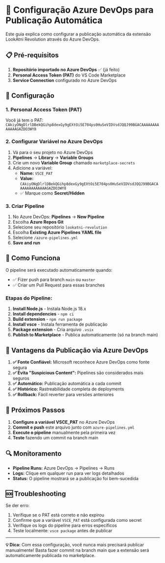# 🚀 Configuração Azure DevOps para Publicação Automática

Este guia explica como configurar a publicação automática da extensão LookAtni Revolution através do Azure DevOps.

## 📋 Pré-requisitos

1. **Repositório importado no Azure DevOps** ✅ (já feito)
2. **Personal Access Token (PAT)** do VS Code Marketplace
3. **Service Connection** configurado no Azure DevOps

## 🔧 Configuração

### 1. Personal Access Token (PAT)

Você já tem o PAT: `CAkiyONgDlrlDBekQGihp8dexGy9gEXtOi5E704ps0HuSeVIDVsdJQQJ99BGACAAAAAAAAAAAAAGAZDO3WY8`

### 2. Configurar Variável no Azure DevOps

1. Vá para o seu projeto no Azure DevOps
2. **Pipelines** → **Library** → **Variable Groups**
3. Crie um novo **Variable Group** chamado `marketplace-secrets`
4. Adicione a variável:
   - **Name:** `VSCE_PAT`
   - **Value:** `CAkiyONgDlrlDBekQGihp8dexGy9gEXtOi5E704ps0HuSeVIDVsdJQQJ99BGACAAAAAAAAAAAAAGAZDO3WY8`
   - ✅ Marque como **Secret/Hidden**

### 3. Criar Pipeline

1. No Azure DevOps: **Pipelines** → **New Pipeline**
2. Escolha **Azure Repos Git**
3. Selecione seu repositório `lookatni-revolution`
4. Escolha **Existing Azure Pipelines YAML file**
5. Selecione `/azure-pipelines.yml`
6. **Save and run**

## 🔄 Como Funciona

O pipeline será executado automaticamente quando:
- ✅ Fizer push para branch `main` ou `master`
- ✅ Criar um Pull Request para essas branches

### Etapas do Pipeline:

1. **Install Node.js** - Instala Node.js 18.x
2. **Install dependencies** - `npm ci`
3. **Build extension** - `npm run package`
4. **Install vsce** - Instala ferramenta de publicação
5. **Package extension** - Cria arquivo `.vsix`
6. **Publish to Marketplace** - Publica automaticamente (só na branch main)

## 🎯 Vantagens da Publicação via Azure DevOps

1. **✅ Fonte Confiável:** Microsoft reconhece Azure DevOps como fonte segura
2. **✅ Evita "Suspicious Content":** Pipelines são considerados mais seguros
3. **✅ Automático:** Publicação automática a cada commit
4. **✅ Histórico:** Rastreabilidade completa de deployments
5. **✅ Rollback:** Fácil reverter para versões anteriores

## 📝 Próximos Passos

1. **Configure a variável VSCE_PAT** no Azure DevOps
2. **Commit e push** este arquivo junto com `azure-pipelines.yml`
3. **Execute o pipeline** manualmente pela primeira vez
4. **Teste** fazendo um commit na branch main

## 🔍 Monitoramento

- **Pipeline Runs:** Azure DevOps → Pipelines → Runs
- **Logs:** Clique em qualquer run para ver logs detalhados
- **Status:** O pipeline mostrará se a publicação foi bem-sucedida

## 🆘 Troubleshooting

Se der erro:
1. Verifique se o PAT está correto e não expirou
2. Confirme que a variável `VSCE_PAT` está configurada como secret
3. Verifique os logs do pipeline para erros específicos
4. Teste localmente: `vsce package` antes de publicar

---

**💡 Dica:** Com essa configuração, você nunca mais precisará publicar manualmente! Basta fazer commit na branch main que a extensão será automaticamente publicada no marketplace.

